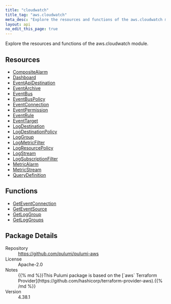 ```yaml
---
title: "cloudwatch"
title_tag: "aws.cloudwatch"
meta_desc: "Explore the resources and functions of the aws.cloudwatch module."
layout: api
no_edit_this_page: true
---
```


<!-- WARNING: this file was generated by Pulumi Docs Generator. -->
<!-- Do not edit by hand unless you're certain you know what you are doing! -->

Explore the resources and functions of the aws.cloudwatch module.

<h2 id="resources">Resources</h2>
<ul class="api">
    <li><a href="compositealarm" title="CompositeAlarm"><span class="api-symbol api-symbol--resource"></span>CompositeAlarm</a></li>
    <li><a href="dashboard" title="Dashboard"><span class="api-symbol api-symbol--resource"></span>Dashboard</a></li>
    <li><a href="eventapidestination" title="EventApiDestination"><span class="api-symbol api-symbol--resource"></span>EventApiDestination</a></li>
    <li><a href="eventarchive" title="EventArchive"><span class="api-symbol api-symbol--resource"></span>EventArchive</a></li>
    <li><a href="eventbus" title="EventBus"><span class="api-symbol api-symbol--resource"></span>EventBus</a></li>
    <li><a href="eventbuspolicy" title="EventBusPolicy"><span class="api-symbol api-symbol--resource"></span>EventBusPolicy</a></li>
    <li><a href="eventconnection" title="EventConnection"><span class="api-symbol api-symbol--resource"></span>EventConnection</a></li>
    <li><a href="eventpermission" title="EventPermission"><span class="api-symbol api-symbol--resource"></span>EventPermission</a></li>
    <li><a href="eventrule" title="EventRule"><span class="api-symbol api-symbol--resource"></span>EventRule</a></li>
    <li><a href="eventtarget" title="EventTarget"><span class="api-symbol api-symbol--resource"></span>EventTarget</a></li>
    <li><a href="logdestination" title="LogDestination"><span class="api-symbol api-symbol--resource"></span>LogDestination</a></li>
    <li><a href="logdestinationpolicy" title="LogDestinationPolicy"><span class="api-symbol api-symbol--resource"></span>LogDestinationPolicy</a></li>
    <li><a href="loggroup" title="LogGroup"><span class="api-symbol api-symbol--resource"></span>LogGroup</a></li>
    <li><a href="logmetricfilter" title="LogMetricFilter"><span class="api-symbol api-symbol--resource"></span>LogMetricFilter</a></li>
    <li><a href="logresourcepolicy" title="LogResourcePolicy"><span class="api-symbol api-symbol--resource"></span>LogResourcePolicy</a></li>
    <li><a href="logstream" title="LogStream"><span class="api-symbol api-symbol--resource"></span>LogStream</a></li>
    <li><a href="logsubscriptionfilter" title="LogSubscriptionFilter"><span class="api-symbol api-symbol--resource"></span>LogSubscriptionFilter</a></li>
    <li><a href="metricalarm" title="MetricAlarm"><span class="api-symbol api-symbol--resource"></span>MetricAlarm</a></li>
    <li><a href="metricstream" title="MetricStream"><span class="api-symbol api-symbol--resource"></span>MetricStream</a></li>
    <li><a href="querydefinition" title="QueryDefinition"><span class="api-symbol api-symbol--resource"></span>QueryDefinition</a></li>
</ul>

<h2 id="functions">Functions</h2>
<ul class="api">
    <li><a href="geteventconnection" title="GetEventConnection"><span class="api-symbol api-symbol--function"></span>GetEventConnection</a></li>
    <li><a href="geteventsource" title="GetEventSource"><span class="api-symbol api-symbol--function"></span>GetEventSource</a></li>
    <li><a href="getloggroup" title="GetLogGroup"><span class="api-symbol api-symbol--function"></span>GetLogGroup</a></li>
    <li><a href="getloggroups" title="GetLogGroups"><span class="api-symbol api-symbol--function"></span>GetLogGroups</a></li>
</ul>

<h2 id="package-details">Package Details</h2>
<dl class="package-details">
	<dt>Repository</dt>
	<dd><a href="https://github.com/pulumi/pulumi-aws">https://github.com/pulumi/pulumi-aws</a></dd>
	<dt>License</dt>
	<dd>Apache-2.0</dd>
	<dt>Notes</dt>
	<dd>{{% md %}}This Pulumi package is based on the [`aws` Terraform Provider](https://github.com/hashicorp/terraform-provider-aws).{{% /md %}}</dd>
	<dt>Version</dt>
	<dd>4.38.1</dd>
</dl>

